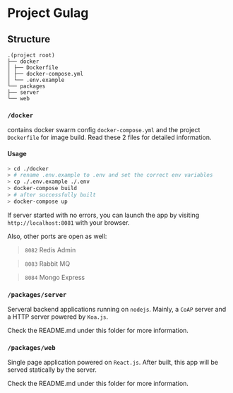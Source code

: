# Project Gulag

## Structure

```
.(project root)
├── docker
│ ├── Dockerfile
│ ├── docker-compose.yml
│ └── .env.example
└── packages
├── server
└── web
```

### `/docker`

contains docker swarm config `docker-compose.yml` and the project `Dockerfile` for image build. Read these 2 files for detailed information.

#### Usage

```bash
> cd ./docker
> # rename .env.example to .env and set the correct env variables
> cp ./.env.example ./.env
> docker-compose build
> # after successfully built
> docker-compose up
```

If server started with no errors, you can launch the app by visiting `http://localhost:8081` with your browser.

Also, other ports are open as well:

> `8082` Redis Admin

> `8083` Rabbit MQ

> `8084` Mongo Express

### `/packages/server`

Serveral backend applications running on `nodejs`. Mainly, a `CoAP` server and a HTTP server powered by `Koa.js`.

Check the README.md under this folder for more information.

### `/packages/web`

Single page application powered on `React.js`. After built, this app will be served statically by the server.

Check the README.md under this folder for more information.
